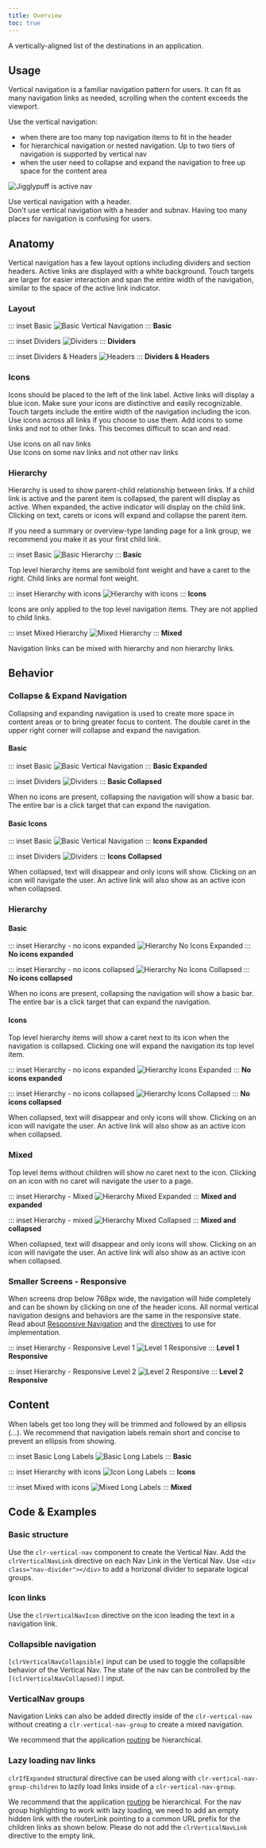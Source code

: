 ```yaml
---
title: Overview
toc: true
---
```


A vertically-aligned list of the destinations in an application.

## Usage

Vertical navigation is a familiar navigation pattern for users. It can fit as many navigation links as needed, scrolling when the content exceeds the viewport.

Use the vertical navigation:

- when there are too many top navigation items to fit in the header
- for hierarchical navigation or nested navigation. Up to two tiers of navigation is supported by vertical nav
- when the user need to collapse and expand the navigation to free up space for the content area

<div class="clr-row">

![Jigglypuff is active nav](/images/components/vertical-nav/jigglypuff.png)

</div>

<div class="clr-row">

<div class="clr-col-sm-12 clr-col-lg-6 doc-do">
<ClrImage class="doc-example" title="Use vertical navigation with a header" src="/images/components/vertical-nav/do-header.png" align="center" />
Use vertical navigation with a header.
</div>

<div class="clr-col-sm-12 clr-col-lg-6 doc-dont">
<ClrImage class="doc-example" title="Don't use vertical navigation with a header and subnav" src="/images/components/vertical-nav/dont-subnav.png" align="center" />
Don't use vertical navigation with a header and subnav. Having too many places for navigation is confusing for users.
</div>

</div>

## Anatomy

Vertical navigation has a few layout options including dividers and section headers. Active links are displayed with a white background. Touch targets are larger for easier interaction and span the entire width of the navigation, similar to the space of the active link indicator.

### Layout

<div class="clr-row">

<div class="clr-col-12 clr-col-md-4">

::: inset Basic
![Basic Vertical Navigation](/images/components/vertical-nav/basic.png)
:::
**Basic**

</div>
<div class="clr-col-12 clr-col-md-4">

::: inset Dividers
![Dividers](/images/components/vertical-nav/divider.png)
:::
**Dividers**

</div>
<div class="clr-col-12 clr-col-md-4">

::: inset Dividers & Headers
![Headers](/images/components/vertical-nav/header.png)
:::
**Dividers & Headers**

</div>
</div>

### Icons

Icons should be placed to the left of the link label. Active links will display a blue icon. Make sure your icons are distinctive and easily recognizable. Touch targets include the entire width of the navigation including the icon.
Use icons across all links if you choose to use them. Add icons to some links and not to other links. This becomes difficult to scan and read.

<div class="clr-row">

<div class="clr-col-sm-12 clr-col-lg-6 doc-do">
<ClrImage class="doc-example" title="Use icons on all nav links" src="/images/components/vertical-nav/icons-do.png" align="center" />
Use icons on all nav links
</div>

<div class="clr-col-sm-12 clr-col-lg-6 doc-dont">
<ClrImage class="doc-example" title="Use icons on some nav links and not other nav links" src="/images/components/vertical-nav/icons-dont.png" align="center" />
Use icons on some nav links and not other nav links
</div>

</div>

### Hierarchy

Hierarchy is used to show parent-child relationship between links. If a child link is active and the parent item is collapsed, the parent will display as active. When expanded, the active indicator will display on the child link. Clicking on text, carets or icons will expand and collapse the parent item.

<div cds-layout="pl@md:sm" class="alert alert-warning">
    <div class="alert-items">
        <div class="alert-item static" role="alert">
            <div class="alert-icon-wrapper">
                <clr-icon class="alert-icon" shape="exclamation-circle"></clr-icon>
            </div>
            <span class="alert-text">
                If you need a summary or overview-type landing page for a link group, we recommend you make it as your first child link.
            </span>
        </div>
    </div>
</div>

<div class="clr-row">

<div class="clr-col-12 clr-col-md-4">

::: inset Basic
![Basic Hierarchy](/images/components/vertical-nav/basic-hierarchy.png)
:::
**Basic**

Top level hierarchy items are semibold font weight and have a caret to the right. Child links are normal font weight.

</div>
<div class="clr-col-12 clr-col-md-4">

::: inset Hierarchy with icons
![Hierarchy with icons](/images/components/vertical-nav/icons-hierarchy.png)
:::
**Icons**

Icons are only applied to the top level navigation items. They are not applied to child links.

</div>
<div class="clr-col-12 clr-col-md-4">

::: inset Mixed Hierarchy
![Mixed Hierarchy](/images/components/vertical-nav/mixed-hierarchy.png)
:::
**Mixed**

Navigation links can be mixed with hierarchy and non hierarchy links.

</div>
</div>

## Behavior

### Collapse & Expand Navigation

Collapsing and expanding navigation is used to create more space in content areas or to bring greater focus to content. The double caret in the upper right corner will collapse and expand the navigation.

#### Basic

<div class="clr-row">

<div class="clr-col-12 clr-col-md-6">

::: inset Basic
![Basic Vertical Navigation](/images/components/vertical-nav/basic-expanded.png)
:::
**Basic Expanded**

</div>
<div class="clr-col-12 clr-col-md-6">

::: inset Dividers
![Dividers](/images/components/vertical-nav/basic-collapsed.png)
:::
**Basic Collapsed**

When no icons are present, collapsing the navigation will show a basic bar. The entire bar is a click target that can expand the navigation.

</div>
</div>

#### Basic Icons

<div class="clr-row">

<div class="clr-col-12 clr-col-md-6">

::: inset Basic
![Basic Vertical Navigation](/images/components/vertical-nav/icons-expanded.png)
:::
**Icons Expanded**

</div>
<div class="clr-col-12 clr-col-md-6">

::: inset Dividers
![Dividers](/images/components/vertical-nav/icons-collapsed.png)
:::
**Icons Collapsed**

When collapsed, text will disappear and only icons will show. Clicking on an icon will navigate the user. An active link will also show as an active icon when collapsed.

</div>
</div>

### Hierarchy

#### Basic

<div class="clr-row">

<div class="clr-col-12 clr-col-md-6">

::: inset Hierarchy - no icons expanded
![Hierarchy No Icons Expanded](/images/components/vertical-nav/hierarchy-no-icons-expanded.png)
:::
**No icons expanded**

</div>
<div class="clr-col-12 clr-col-md-6">

::: inset Hierarchy - no icons collapsed
![Hierarchy No Icons Collapsed](/images/components/vertical-nav/hierarchy-no-icons-collapsed.png)
:::
**No icons collapsed**

When no icons are present, collapsing the navigation will show a basic bar. The entire bar is a click target that can expand the navigation.

</div>
</div>

#### Icons

Top level hierarchy items will show a caret next to its icon when the navigation is collapsed. Clicking one will expand the navigation its top level item.

<div class="clr-row">

<div class="clr-col-12 clr-col-md-6">

::: inset Hierarchy - no icons expanded
![Hierarchy Icons Expanded](/images/components/vertical-nav/hierarchy-icons-expanded.png)
:::
**No icons expanded**

</div>
<div class="clr-col-12 clr-col-md-6">

::: inset Hierarchy - no icons collapsed
![Hierarchy Icons Collapsed](/images/components/vertical-nav/hierarchy-icons-collapsed.png)
:::
**No icons collapsed**

When collapsed, text will disappear and only icons will show. Clicking on an icon will navigate the user. An active link will also show as an active icon when collapsed.

</div>
</div>

### Mixed

Top level items without children will show no caret next to the icon. Clicking on an icon with no caret will navigate the user to a page.

<div class="clr-row">

<div class="clr-col-12 clr-col-md-6">

::: inset Hierarchy - Mixed
![Hierarchy Mixed Expanded](/images/components/vertical-nav/hierarchy-mixed-expanded.png)
:::
**Mixed and expanded**

</div>
<div class="clr-col-12 clr-col-md-6">

::: inset Hierarchy - mixed
![Hierarchy Mixed Collapsed](/images/components/vertical-nav/hierarchy-mixed-collapsed.png)
:::
**Mixed and collapsed**

When collapsed, text will disappear and only icons will show. Clicking on an icon will navigate the user. An active link will also show as an active icon when collapsed.

</div>
</div>

### Smaller Screens - Responsive

When screens drop below 768px wide, the navigation will hide completely and can be shown by clicking on one of the header icons. All normal vertical navigation designs and behaviors are the same in the responsive state. Read about [Responsive Navigation](/foundation/navigation/#responsive-navigation) and the [directives](/foundation/navigation/api.html#clrheader-clrmaincontainer-clrnavlevel) to use for implementation.

<div class="clr-row">

<div class="clr-col-12 clr-col-md-6">

::: inset Hierarchy - Responsive Level 1
![Level 1 Responsive](/images/components/vertical-nav/responsive-level-1.png)
:::
**Level 1 Responsive**

</div>
<div class="clr-col-12 clr-col-md-6">

::: inset Hierarchy - Responsive Level 2
![Level 2 Responsive](/images/components/vertical-nav/responsive-level-2.png)
:::
**Level 2 Responsive**

</div>
</div>

## Content

When labels get too long they will be trimmed and followed by an ellipsis (…). We recommend that navigation labels remain short and concise to prevent an ellipsis from showing.

<div class="clr-row">

<div class="clr-col-12 clr-col-md-4">

::: inset Basic Long Labels
![Basic Long Labels](/images/components/vertical-nav/basic-long-labels.png)
:::
**Basic**

</div>
<div class="clr-col-12 clr-col-md-4">

::: inset Hierarchy with icons
![Icon Long Labels](/images/components/vertical-nav/icon-long-labels.png)
:::
**Icons**

</div>

<div class="clr-col-12 clr-col-md-4">

::: inset Mixed with icons
![Mixed Long Labels](/images/components/vertical-nav/mixed-long-labels.png)
:::
**Mixed**

</div>

</div>

## Code & Examples

### Basic structure

Use the `clr-vertical-nav` component to create the Vertical Nav. Add the `clrVerticalNavLink` directive on each Nav Link in the Vertical Nav. Use `<div class="nav-divider"></div>` to add a horizonal divider to separate logical groups.

<doc-demo src="/demos/vertical-nav/basic-ng.html" />

### Icon links

Use the `clrVerticalNavIcon` directive on the icon leading the text in a navigation link.

<doc-demo src="/demos/vertical-nav/icon-links-ng.html" />

### Collapsible navigation

`[clrVerticalNavCollapsible]` input can be used to toggle the collapsible behavior of the Vertical Nav. The state of the nav can be controlled by the `[(clrVerticalNavCollapsed)]` input.

<doc-demo src="/demos/vertical-nav/collapsible-ng.html" />

### VerticalNav groups

Navigation Links can also be added directly inside of the `clr-vertical-nav` without creating a `clr-vertical-nav-group` to create a mixed navigation.

<cds-alert-group status="warning" type="default">
<cds-alert>We recommend that the application <a href="https://angular.io/guide/router">routing</a> be hierarchical.</cds-alert>
</cds-alert-group>

<doc-demo src="/demos/vertical-nav/vertical-ng.html" />

### Lazy loading nav links

`clrIfExpanded` structural directive can be used along with `clr-vertical-nav-group-children` to lazily load links inside of a `clr-vertical-nav-group`.

<cds-alert-group status="warning" type="default">
<cds-alert>We recommend that the application <a href="https://angular.io/guide/router">routing</a> be hierarchical.</cds-alert>
<cds-alert>For the nav group highlighting to work with lazy loading, we need to add an empty hidden link with the routerLink pointing to a common URL prefix for the children links as shown below.</cds-alert>
<cds-alert>Please do not add the <code>clrVerticalNavLink</code> directive to the empty link.</cds-alert>
</cds-alert-group>

<doc-demo src="/demos/vertical-nav/lazy-ng.html" />

